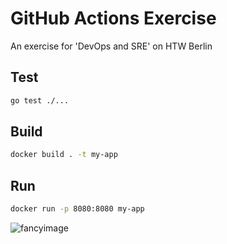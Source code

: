 # GitHub Actions Exercise

An exercise for 'DevOps and SRE' on HTW Berlin

## Test

```bash
go test ./...
```

## Build

```bash
docker build . -t my-app
```

## Run

```bash
docker run -p 8080:8080 my-app
```

![fancyimage](https://user-images.githubusercontent.com/47228718/141508322-601c96f7-6623-4c0b-a184-2156ded92b77.png)
